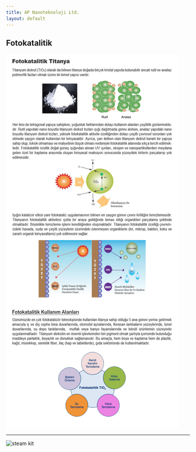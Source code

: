 ```yaml
---
title: AP Nanoteknoloji Ltd.
layout: default
---
```


## Fotokatalitik

![fotokatalitik](assets/images/fotokatalitik.jpg)

<hr>

![steam kit](http://www.apnano.com.tr/xe/files/attach/images/275/275/2ddb729984e00d48a3e9a47f93752e8b.jpg)
